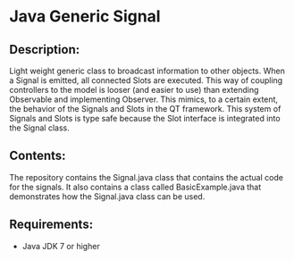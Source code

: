 Java Generic Signal
===================

Description:
------------
Light weight generic class to broadcast information to other objects.
When a Signal is emitted, all connected Slots are executed.
This way of coupling controllers to the model is looser (and easier to use)
than extending Observable and implementing Observer.
This mimics, to a certain extent, the behavior of the Signals and Slots
in the QT framework.
This system of Signals and Slots is type safe because the Slot
interface is integrated into the Signal class.

Contents:
---------
The repository contains the Signal.java class that contains the actual code for the signals. It also contains a class called BasicExample.java that demonstrates how the Signal.java class can be used.

Requirements:
-------------
- Java JDK 7 or higher